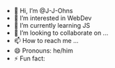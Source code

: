 - 👋 Hi, I’m @J-J-Ohns
- 👀 I’m interested in WebDev
- 🌱 I’m currently learning JS
- 💞️ I’m looking to collaborate on ...
- 📫 How to reach me ...
- 😄 Pronouns: he/him
- ⚡ Fun fact: 

<!---
J-J-Ohns/J-J-Ohns is a ✨ special ✨ repository because its `README.md` (this file) appears on your GitHub profile.
You can click the Preview link to take a look at your changes.
--->

